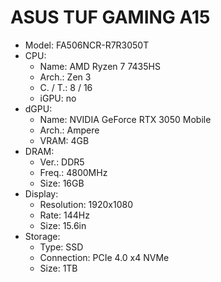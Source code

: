 # ASUS TUF GAMING A15

- Model: FA506NCR-R7R3050T
- CPU:
  - Name: AMD Ryzen 7 7435HS
  - Arch.: Zen 3
  - C. / T.: 8 / 16
  - iGPU: no
- dGPU:
  - Name: NVIDIA GeForce RTX 3050 Mobile
  - Arch.: Ampere
  - VRAM: 4GB
- DRAM:
  - Ver.: DDR5
  - Freq.: 4800MHz
  - Size: 16GB
- Display:
  - Resolution: 1920x1080
  - Rate: 144Hz
  - Size: 15.6in
- Storage:
  - Type: SSD
  - Connection: PCIe 4.0 x4 NVMe
  - Size: 1TB
